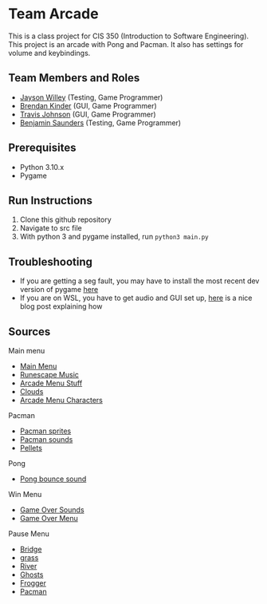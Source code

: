 # Team Arcade

This is a class project for CIS 350 (Introduction to Software Engineering). This project is an arcade with Pong and Pacman. It also has settings for volume and keybindings. 

## Team Members and Roles

* [Jayson Willey](https://github.com/Jayson729/CIS350-HW2-Willey) (Testing, Game Programmer)
* [Brendan Kinder](https://github.com/Nadnerb031/CIS350-HW2-Kinder) (GUI, Game Programmer)
* [Travis Johnson](https://github.com/tajzyy/CIS350-HW2-Johnson) (GUI,  Game Programmer) 
* [Benjamin Saunders](https://github.com/benSaun/CIS350-HW2-Saunders) (Testing, Game Programmer)

## Prerequisites

* Python 3.10.x
* Pygame

## Run Instructions

1. Clone this github repository
2. Navigate to src file
3. With python 3 and pygame installed, run ```python3 main.py```

## Troubleshooting

* If you are getting a seg fault, you may have to install the most recent dev version of pygame [here](https://github.com/pygame/pygame/releases)
* If you are on WSL, you have to get audio and GUI set up, [here](https://www.carette.xyz/posts/setup_sound_video_wsl2/) is a nice blog post explaining how

## Sources

Main menu
* [Main Menu](https://www.pixilart.com/art/floating-island-7c40a7fbda173c5)
* [Runescape Music](https://oldschool.runescape.wiki/w/Dream_(music_track))
* [Arcade Menu Stuff](https://www.google.com/url?sa=i&url=https%3A%2F%2Fwww.deviantart.com%2Foverlypawsitive%2Fart%2FStardew-Valley-Custom-Blank-OC-Portrait-F2U-805649420&psig=AOvVaw0d0SYXJGMLRPEkxuDjL_fs&ust=1670788863144000&source=images&cd=vfe&ved=0CBAQjhxqFwoTCPCW2Nfr7_sCFQAAAAAdAAAAABAD)
* [Clouds](https://www.nicepng.com/maxp/u2e6e6u2u2q8r5t4/)
* [Arcade Menu Characters](https://www.dropbox.com/sh/g1law0qmnf6pjwr/AACummg5fZJ5JIF4ReeRDxJia?dl=0&preview=Stardew_Valley.ttf/)

Pacman
* [Pacman sprites](https://www.kindpng.com/imgv/xJxbJh_pacman-sprite-png-pacman-sprite-sheet-png-transparent/)
* [Pacman sounds](https://www.classicgaming.cc/classics/pac-man/sounds)
* [Pellets](https://www.freeiconspng.com/img/44654)

Pong
* [Pong bounce sound](https://freesound.org/people/NoiseCollector/sounds/4379/)

Win Menu
* [Game Over Sounds](https://freesoundhub.com/en/show/6901)
* [Game Over Menu](https://www.pinterest.com/pin/333899759864465668/)

Pause Menu
* [Bridge](https://www.google.com/search?tbs=sbi:AMhZZiv75o4XlxHMebGbs3B_1zdgFRcGSIkAuGhRk7mVT3KGEZc1-lpyxRqOHOXqhpy_1CvJR016d4PalKcdkwmxfD6fefnhSQ5pV7YcxMFWU5T3S0Js4fwj183cjsy6Ve50p0rEf3lil2jaK30Ax0LIkGANMnLv6cOw)
* [grass](https://www.google.com/search?tbs=sbi:AMhZZiuUCZvul16XKz9oHVUAW05GtvJz69SSehJNZgp35Y2xY2fIuS6w2nNchhM2MJZxlIOIqt7eFtFcUVRS4ju-i0Wm9cwQUQZnpJNJ_18HESWQfKTekczkMgPKdaE3mgfAUhe3fPdRmCx_1Ld-sUt2GrrpPvAFdE9Q)
* [River](https://www.google.com/search?tbs=sbi:AMhZZivQTHJ4OD1TEIKqMSjMDESVt06GQGgXeZBwmGJxY4sgNiturky7cf9By2Mqqy6weSPiBgEKpZ0T2_1BvdhhhV-5FmEA4Nn-JjpgQfcT026VS8spy5j3Ts9cZ4kbtFCTeEE3dapj5MQUQjrEHbgJQEHyGMO1I8w)
* [Ghosts](https://www.google.com/search?tbs=sbi:AMhZZisURPDYsM0cEz4_1NlkFq2BYjquWkJecVaSeHm-wl5e5qSUrJIppsSAQtZku8yqmM1S3grlxE5IyxhXhKjGVS3L42PQB0DKNRizRTgZL_1E7ugcL01aItNzuJXhfjkKCfB-cSOk31llYq-f0ZHgw2bVB1pD69og)
* [Frogger](https://www.google.com/search?tbs=sbi:AMhZZivlOA2DW_15E1K8ZRo_1g7Acgy104hlvUChnFMuBCtfFLAjs8vz-f4TKS1XXMmH8O7LPdRM5fgWufD50TeT7QsE5Gf8cDSND8BEhFH-b9h82jNqChVnM4w47AXIY6boNQI7fDiX7aolIkzR0SJZqh1DPFQO-ZjA)
* [Pacman](https://www.google.com/search?tbs=sbi:AMhZZivROCTBu-tvDx2TQgYZf-um9stKbOEr6fauolYHTsOkCZx_1fWV4aCJCgCupNgzo7Vj5uOOVzvrQl6za7TY0zAidA55VrDlmFgkdtFezZDNaMMoxlfICS0z4v4dNiPNy3vIhD5o03aMGA8gyxdX1sSJtxoDYsw)

